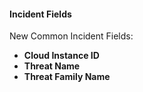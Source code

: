 
#### Incident Fields
New Common Incident Fields:
- **Cloud Instance ID**
- **Threat Name**
- **Threat Family Name**
